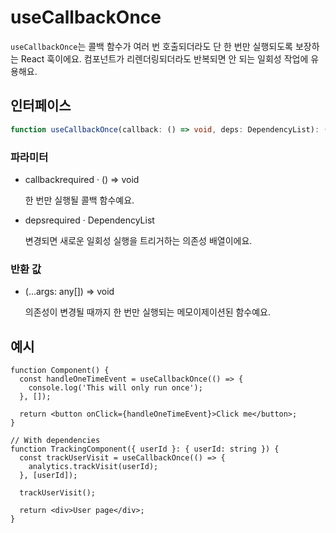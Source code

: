 # useCallbackOnce

`useCallbackOnce`는 콜백 함수가 여러 번 호출되더라도 단 한 번만 실행되도록 보장하는 React 훅이에요. 컴포넌트가 리렌더링되더라도 반복되면 안 되는 일회성 작업에 유용해요.

## 인터페이스

```ts
function useCallbackOnce(callback: () => void, deps: DependencyList): (...args: any[]) => void;
```

### 파라미터

<ul class="post-parameters-ul">
  <li class="post-parameters-li post-parameters-li-root">
    <span class="post-parameters--name">callback</span
    ><span class="post-parameters--required">required</span> ·
    <span class="post-parameters--type">() =&gt; void</span>
    <br />
    <p class="post-parameters--description">
      한 번만 실행될 콜백 함수예요.
    </p>
  </li>
</ul>
<ul class="post-parameters-ul">
  <li class="post-parameters-li post-parameters-li-root">
    <span class="post-parameters--name">deps</span
    ><span class="post-parameters--required">required</span> ·
    <span class="post-parameters--type">DependencyList</span>
    <br />
    <p class="post-parameters--description">
      변경되면 새로운 일회성 실행을 트리거하는 의존성 배열이에요.
    </p>
  </li>
</ul>

### 반환 값

<ul class="post-parameters-ul">
  <li class="post-parameters-li post-parameters-li-root">
    <span class="post-parameters--name"></span
    ><span class="post-parameters--type">(...args: any[]) =&gt; void</span>
    <br />
    <p class="post-parameters--description">
      의존성이 변경될 때까지 한 번만 실행되는 메모이제이션된 함수예요.
    </p>
  </li>
</ul>

## 예시

```tsx
function Component() {
  const handleOneTimeEvent = useCallbackOnce(() => {
    console.log('This will only run once');
  }, []);

  return <button onClick={handleOneTimeEvent}>Click me</button>;
}

// With dependencies
function TrackingComponent({ userId }: { userId: string }) {
  const trackUserVisit = useCallbackOnce(() => {
    analytics.trackVisit(userId);
  }, [userId]);

  trackUserVisit();

  return <div>User page</div>;
}
```
